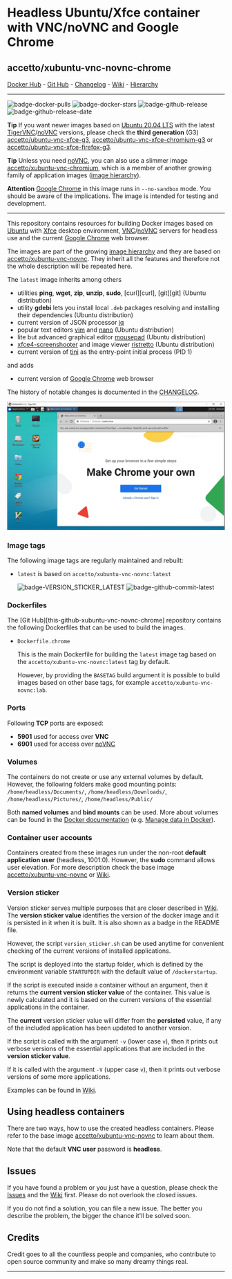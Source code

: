 # Headless Ubuntu/Xfce container with VNC/noVNC and Google Chrome

## accetto/xubuntu-vnc-novnc-chrome

[Docker Hub][this-docker] - [Git Hub][this-github] - [Changelog][this-changelog] - [Wiki][this-wiki] - [Hierarchy][this-wiki-image-hierarchy]

***

![badge-docker-pulls][badge-docker-pulls]
![badge-docker-stars][badge-docker-stars]
![badge-github-release][badge-github-release]
![badge-github-release-date][badge-github-release-date]

**Tip** If you want newer images based on [Ubuntu 20.04 LTS][docker-ubuntu] with the latest [TigerVNC][tigervnc-releases]/[noVNC][novnc-releases] versions, please check the **third generation** (G3) [accetto/ubuntu-vnc-xfce-g3][accetto-docker-ubuntu-vnc-xfce-g3], [accetto/ubuntu-vnc-xfce-chromium-g3][accetto-docker-ubuntu-vnc-xfce-chromium-g3] or [accetto/ubuntu-vnc-xfce-firefox-g3][accetto-docker-ubuntu-vnc-xfce-firefox-g3].

**Tip** Unless you need [noVNC][novnc], you can also use a slimmer image [accetto/xubuntu-vnc-chromium][accetto-docker-xubuntu-vnc-chromium], which is a member of another growing family of application images ([image hierarchy][accetto-xubuntu-vnc-wiki-image-hierarchy]).

**Attention** [Google Chrome][chrome] in this image runs in `--no-sandbox` mode. You should be aware of the implications. The image is intended for testing and development.

***

This repository contains resources for building Docker images based on [Ubuntu][docker-ubuntu] with [Xfce][xfce] desktop environment, [VNC][tigervnc]/[noVNC][novnc] servers for headless use and the current [Google Chrome][chrome] web browser.

The images are part of the growing [image hierarchy][this-wiki-image-hierarchy] and they are based on [accetto/xubuntu-vnc-novnc][accetto-docker-xubuntu-vnc-novnc]. They inherit all the features and therefore not the whole description will be repeated here.

The `latest` image inherits among others

- utilities **ping**, **wget**, **zip**, **unzip**, **sudo**, [curl][curl], [git][git] (Ubuntu distribution)
- utility **gdebi** lets  you install local `.deb` packages resolving and installing their dependencies (Ubuntu distribution)
- current version of JSON processor [jq][jq]
- popular text editors [vim][vim] and [nano][nano] (Ubuntu distribution)
- lite but advanced graphical editor [mousepad][mousepad] (Ubuntu distribution)
- [xfce4-screenshooter][screenshooter] and image viewer [ristretto][ristretto] (Ubuntu distribution)
- current version of [tini][tini] as the entry-point initial process (PID 1)

and adds

- current version of [Google Chrome][chrome] web browser

The history of notable changes is documented in the [CHANGELOG][this-changelog].

![container-screenshot][this-screenshot-container]

### Image tags

The following image tags are regularly maintained and rebuilt:

- `latest` is based on `accetto/xubuntu-vnc-novnc:latest`

    ![badge-VERSION_STICKER_LATEST][badge-VERSION_STICKER_LATEST]
    ![badge-github-commit-latest][badge-github-commit-latest]

### Dockerfiles

The [Git Hub][this-github-xubuntu-vnc-novnc-chrome] repository contains the following Dockerfiles that can be used to build the images.

- `Dockerfile.chrome`  
  
  This is the main Dockerfile for building the `latest` image tag based on the `accetto/xubuntu-vnc-novnc:latest` tag by default.

  However, by providing the `BASETAG` build argument it is possible to build images based on other base tags, for example `accetto/xubuntu-vnc-novnc:lab`.

### Ports

Following **TCP** ports are exposed:

- **5901** used for access over **VNC**
- **6901** used for access over [noVNC][novnc]

### Volumes

The containers do not create or use any external volumes by default. However, the following folders make good mounting points: `/home/headless/Documents/`, `/home/headless/Downloads/`, `/home/headless/Pictures/`, `/home/headless/Public/`

Both **named volumes** and **bind mounts** can be used. More about volumes can be found in the [Docker documentation][docker-doc] (e.g. [Manage data in Docker][docker-doc-managing-data]).

### Container user accounts

Containers created from these images run under the non-root **default application user** (headless, 1001:0). However, the **sudo** command allows user elevation. For more description check the base image [accetto/xubuntu-vnc-novnc][accetto-docker-xubuntu-vnc-novnc] or [Wiki][this-wiki].

### Version sticker

Version sticker serves multiple purposes that are closer described in [Wiki][this-wiki]. The **version sticker value** identifies the version of the docker image and it is persisted in it when it is built. It is also shown as a badge in the README file.

However, the script `version_sticker.sh` can be used anytime for convenient checking of the current versions of installed applications.

The script is deployed into the startup folder, which is defined by the environment variable `STARTUPDIR` with the default value of `/dockerstartup`.

If the script is executed inside a container without an argument, then it returns the **current version sticker value** of the container. This value is newly calculated and it is based on the current versions of the essential applications in the container.

The **current** version sticker value will differ from the **persisted** value, if any of the included application has been updated to another version.

If the script is called with the argument `-v` (lower case `v`), then it prints out verbose versions of the essential applications that are included in the **version sticker value**.

If it is called with the argument `-V` (upper case `v`), then it prints out verbose versions of some more applications.

Examples can be found in [Wiki][this-wiki].

## Using headless containers

There are two ways, how to use the created headless containers. Please refer to the base image [accetto/xubuntu-vnc-novnc][accetto-docker-xubuntu-vnc-novnc] to learn about them.

Note that the default **VNC user** password is **headless**.

## Issues

If you have found a problem or you just have a question, please check the [Issues][this-issues] and the [Wiki][this-wiki] first. Please do not overlook the closed issues.

If you do not find a solution, you can file a new issue. The better you describe the problem, the bigger the chance it'll be solved soon.

## Credits

Credit goes to all the countless people and companies, who contribute to open source community and make so many dreamy things real.

***

[this-docker]: https://hub.docker.com/r/accetto/xubuntu-vnc-novnc-chrome/

[this-github]: https://github.com/accetto/xubuntu-vnc-novnc/
[this-changelog]: https://github.com/accetto/xubuntu-vnc-novnc/blob/master/CHANGELOG.md

[this-wiki]: https://github.com/accetto/xubuntu-vnc-novnc/wiki
[this-wiki-image-hierarchy]: https://github.com/accetto/xubuntu-vnc-novnc/wiki/Image-hierarchy

[this-issues]: https://github.com/accetto/xubuntu-vnc-novnc/issues

[this-github-xubuntu-vnc-chrome]: https://github.com/accetto/xubuntu-vnc-novnc/tree/master/docker/xubuntu-vnc-novnc-chrome

[this-screenshot-container]: https://raw.githubusercontent.com/accetto/xubuntu-vnc-novnc/master/docker/xubuntu-vnc-novnc-chrome/xubuntu-vnc-novnc-chrome.jpg

[accetto-docker-xubuntu-vnc-novnc]: https://hub.docker.com/r/accetto/xubuntu-vnc-novnc/

[accetto-docker-xubuntu-vnc-chromium]: https://hub.docker.com/r/accetto/xubuntu-vnc-chromium
[accetto-xubuntu-vnc-wiki-image-hierarchy]: https://github.com/accetto/xubuntu-vnc/wiki/Image-hierarchy

[accetto-docker-ubuntu-vnc-xfce-g3]: https://hub.docker.com/r/accetto/ubuntu-vnc-xfce-g3
[accetto-docker-ubuntu-vnc-xfce-chromium-g3]: https://hub.docker.com/r/accetto/ubuntu-vnc-xfce-chromium-g3
[accetto-docker-ubuntu-vnc-xfce-firefox-g3]: https://hub.docker.com/r/accetto/ubuntu-vnc-xfce-firefox-g3

[docker-ubuntu]: https://hub.docker.com/_/ubuntu/

[docker-doc]: https://docs.docker.com/
[docker-doc-managing-data]: https://docs.docker.com/storage/

[jq]: https://stedolan.github.io/jq/
[mousepad]: https://github.com/codebrainz/mousepad
[nano]: https://www.nano-editor.org/
[novnc]: https://github.com/kanaka/noVNC
[novnc-releases]: https://github.com/novnc/noVNC/releases
[ristretto]: https://docs.xfce.org/apps/ristretto/start
[screenshooter]: https://docs.xfce.org/apps/screenshooter/start
[tigervnc]: http://tigervnc.org
[tigervnc-releases]: https://github.com/TigerVNC/tigervnc/releases
[tightvnc]: http://www.tightvnc.com
[tini]: https://github.com/krallin/tini
[vim]: https://www.vim.org/
[xfce]: http://www.xfce.org

[chrome]: https://www.google.com/chrome/
[chromium]: https://www.chromium.org/Home

<!-- docker badges -->

[badge-docker-pulls]: https://badgen.net/docker/pulls/accetto/xubuntu-vnc-novnc-chrome?icon=docker&label=pulls

[badge-docker-stars]: https://badgen.net/docker/stars/accetto/xubuntu-vnc-novnc-chrome?icon=docker&label=stars

<!-- github badges -->

[badge-github-release]: https://badgen.net/github/release/accetto/xubuntu-vnc-novnc?icon=github&label=release

[badge-github-release-date]: https://img.shields.io/github/release-date/accetto/xubuntu-vnc-novnc?logo=github

<!-- latest tag badges -->

[badge-VERSION_STICKER_LATEST]: https://badgen.net/badge/version%20sticker/ubuntu18.04.5-chrome90.0.4430.93/blue

[badge-github-commit-latest]: https://images.microbadger.com/badges/commit/accetto/xubuntu-vnc-novnc-chromium.svg
